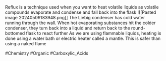 Reflux is a technique used when you want to heat volatile liquids as volatile compounds evaporate and condense and fall back into the flask
![[Pasted image 20240509183948.png]]
The Liebig condenser has cold water running through the wall. When hot evaporating substances hit the colder condenser, they turn back into a liquid and return back to the round-bottomed flask to react further
As we are using flammable liquids, heating is done using a water bath or electric heater called a mantle. This is safer than using a naked flame

#Chemistry #Organic #Carboxylic_Acids 